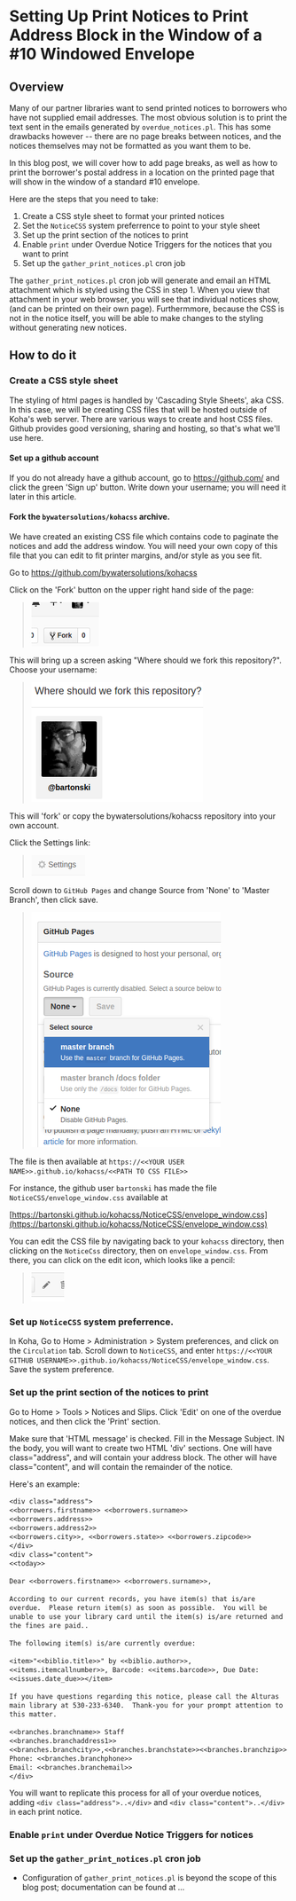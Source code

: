 # Setting Up Print Notices to Print Address Block in the Window of a #10 Windowed Envelope

## Overview
Many of our partner libraries want to send printed notices to borrowers
who have not supplied email addresses. The most obvious solution is to
print the text sent in the emails generated by `overdue_notices.pl`. This
has some drawbacks however -- there are no page breaks between notices,
and the notices themselves may not be formatted as you want them to be.

In this blog post, we will cover how to add page breaks, as well as how
to print the borrower's postal address in a location on the printed page
that will show in the window of a standard #10 envelope.

Here are the steps that you need to take:

1. Create a CSS style sheet to format your printed notices
2. Set the `NoticeCSS` system preferrence to point to your style sheet
3. Set up the print section of the notices to print
4. Enable `print` under Overdue Notice Triggers for the notices that you want to print
5. Set up the `gather_print_notices.pl` cron job

The `gather_print_notices.pl` cron job will generate and email an HTML
attachment which is styled using the CSS in step 1. When you view that
attachment in your web browser, you will see that individual notices show,
(and can be printed on their own page). Furthermmore, because the CSS
is not in the notice itself, you will be able to make changes to the
styling without generating new notices.

## How to do it
<!-- Create a CSS style sheet to format your printed notices -->
### Create a CSS style sheet
The styling of html pages is handled by 'Cascading Style Sheets', aka
CSS. In this case, we will be creating CSS files that will be hosted
outside of Koha's web server. There are various ways to create and
host CSS files. Github provides good versioning, sharing and hosting,
so that's what we'll use here.

#### Set up a github account
If you do not already have a github account, go to https://github.com/ and
click the green 'Sign up' button. Write down your username; you will need it
later in this article.

#### Fork the `bywatersolutions/kohacss` archive.
We have created an existing CSS file which contains code to paginate the notices and add the address window. You will need your own copy of this file that you can edit to fit printer margins, and/or style as you see fit.

Go to https://github.com/bywatersolutions/kohacss

Click on the 'Fork' button on the upper right hand side of the page:

> !["Fork your own copy of bywatersolutions/kohacss to your account"](images/github_forkbutton.png) 

This will bring up a screen asking "Where should we fork this repository?". Choose your username:

> ![github user account avatar](images/github_where_should_we_fork.png)

This will 'fork' or copy the bywatersolutions/kohacss repository into your own account.

Click the Settings link:

> ![github settings link](images/github_settings_button.png)

Scroll down to `GitHub Pages` and change Source from 'None' to 'Master Branch', then click save.

> ![Change to master branch](images/github_pages_choose_master_branch.png)

The file is then available at `https://<<YOUR USER NAME>>.github.io/kohacss/<<PATH TO CSS FILE>>`

For instance, the github user `bartonski` has made the file `NoticeCSS/envelope_window.css` available at

[https://bartonski.github.io/kohacss/NoticeCSS/envelope_window.css](https://bartonski.github.io/kohacss/NoticeCSS/envelope_window.css)

You can edit the CSS file by navigating back to your `kohacss` directory, then clicking on the `NoticeCss` directory, 
then on `envelope_window.css`. From there, you can click on the edit icon, which looks like a pencil:

> !["Edit this file"](images/github_edit_icon.png)

<!-- Set the `NoticeCSS` system preferrence to point to your style sheet --> 
### Set up `NoticeCSS` system preferrence.

In Koha, Go to Home > Administration > System preferences, and click on the `Circulation` tab. Scroll down to
`NoticeCSS`, and enter `https://<<YOUR GITHUB USERNAME>>.github.io/kohacss/NoticeCSS/envelope_window.css`. Save the system preference.

<!-- Set up the print section of the notices to print --> 
### Set up the print section of the notices to print

Go to Home > Tools > Notices and Slips. Click 'Edit' on one of the overdue notices, and then click the 'Print' section.

Make sure that 'HTML message' is checked. Fill in the Message Subject. IN the body, you will want to create two HTML 'div' sections. One will have class="address", and will contain your address block. The other will have class="content", and will contain the remainder of the notice.

Here's an example:

    <div class="address">
    <<borrowers.firstname>> <<borrowers.surname>>
    <<borrowers.address>>
    <<borrowers.address2>>
    <<borrowers.city>>, <<borrowers.state>> <<borrowers.zipcode>>
    </div>
    <div class="content">
    <<today>>

    Dear <<borrowers.firstname>> <<borrowers.surname>>,

    According to our current records, you have item(s) that is/are overdue.  Please return item(s) as soon as possible.  You will be unable to use your library card until the item(s) is/are returned and the fines are paid..

    The following item(s) is/are currently overdue:

    <item>"<<biblio.title>>" by <<biblio.author>>, <<items.itemcallnumber>>, Barcode: <<items.barcode>>, Due Date: <<issues.date_due>></item>

    If you have questions regarding this notice, please call the Alturas main library at 530-233-6340.  Thank-you for your prompt attention to this matter. 

    <<branches.branchname>> Staff
    <<branches.branchaddress1>>
    <<branches.branchcity>>,<<branches.branchstate>><<branches.branchzip>>  
    Phone: <<branches.branchphone>>
    Email: <<branches.branchemail>>
    </div>

You will want to replicate this process for all of your overdue notices, adding `<div class="address">..</div>` and `<div class="content">..</div>` in each print notice.

<!-- Enable `print` under Overdue Notice Triggers for the notices that you want to print --> 
### Enable `print` under Overdue Notice Triggers for notices

<!-- Set up the `gather_print_notices.pl` cron job --> 
### Set up the `gather_print_notices.pl` cron job 
- Configuration of `gather_print_notices.pl` is beyond the scope of this blog post; documentation can be found at ... 
